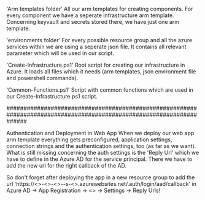 'Arm templates folder'
All our arm templates for creating components. 
For every component we have a seperate infrastructure arm template.
Concerning keyvault and secrets stored there, we have just one arm template. 

'environments folder'
For every possible resource group and all the azure services within we are using a seperate json file. It contains all relevant parameter which will be used in our script. 

'Create-Infrastructure.ps1'
Root script for creating our infrastructure in Azure. It loads all files which it needs (arm templates, json environment file and powershell commands).

'Common-Functions.ps1'
Script with common functions which are used in our Create-Infrastructure.ps1 script.

######################################################################################################################

Authentication and Deployment in Web App
When we deploy our web app arm template everything gets preconfigured, application settings, connection strings and the authentication settings, too (as far as we want).
What is still missing concerning the auth settings is the 'Reply Url' which we have to define in the Azure AD for the service principal. 
There we have to add the new url for the right callback of the AD.

So don't forget after deploying the app in a new resource group to add the url 'https://<<CompanyTag>>-<<LocationTag>>-<<EnvironmentTag>>-<ProjectTag>-s-<<ComponentTag>>.azurewebsites.net/.auth/login/aad/callback'
in Azure AD -> App Registration -> <<ServicePrincipalName>> -> Settings -> Reply Urls!